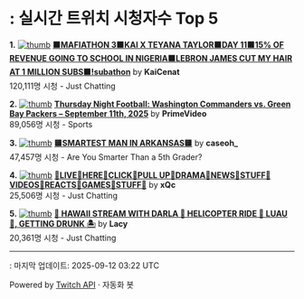 # : 실시간 트위치 시청자수 Top 5

**1.** [![thumb](https://static-cdn.jtvnw.net/previews-ttv/live_user_kaicenat-320x180.jpg)](https://twitch.tv/KaiCenat)
**[🟫MAFIATHON 3🟫KAI X TEYANA TAYLOR🟫DAY 11🟫15% OF REVENUE GOING TO SCHOOL IN NIGERIA🟫LEBRON JAMES CUT MY HAIR AT 1 MILLION SUBS🟫!subathon](https://twitch.tv/KaiCenat)** by **KaiCenat**<br>120,111명 시청  - Just Chatting

**2.** [![thumb](https://static-cdn.jtvnw.net/previews-ttv/live_user_primevideo-320x180.jpg)](https://twitch.tv/PrimeVideo)
**[Thursday Night Football: Washington Commanders vs. Green Bay Packers – September 11th, 2025](https://twitch.tv/PrimeVideo)** by **PrimeVideo**<br>89,056명 시청  - Sports

**3.** [![thumb](https://static-cdn.jtvnw.net/previews-ttv/live_user_caseoh_-320x180.jpg)](https://twitch.tv/caseoh_)
**[🟨SMARTEST MAN IN ARKANSAS🟨](https://twitch.tv/caseoh_)** by **caseoh_**<br>47,457명 시청  - Are You Smarter Than a 5th Grader?

**4.** [![thumb](https://static-cdn.jtvnw.net/previews-ttv/live_user_xqc-320x180.jpg)](https://twitch.tv/xQc)
**[🍔LIVE🍔HERE🍔CLICK🍔PULL UP🍔DRAMA🍔NEWS🍔STUFF🍔VIDEOS🍔REACTS🍔GAMES🍔STUFF🍔](https://twitch.tv/xQc)** by **xQc**<br>25,506명 시청  - Just Chatting

**5.** [![thumb](https://static-cdn.jtvnw.net/previews-ttv/live_user_lacy-320x180.jpg)](https://twitch.tv/Lacy)
**[🌴 HAWAII STREAM WITH DARLA 🌺 HELICOPTER RIDE 🌴 LUAU 🌺, GETTING DRUNK 🏝️](https://twitch.tv/Lacy)** by **Lacy**<br>20,361명 시청  - Just Chatting


---
: 마지막 업데이트: 2025-09-12 03:22 UTC

Powered by [Twitch API](https://dev.twitch.tv/docs/api/reference) · 자동화 봇